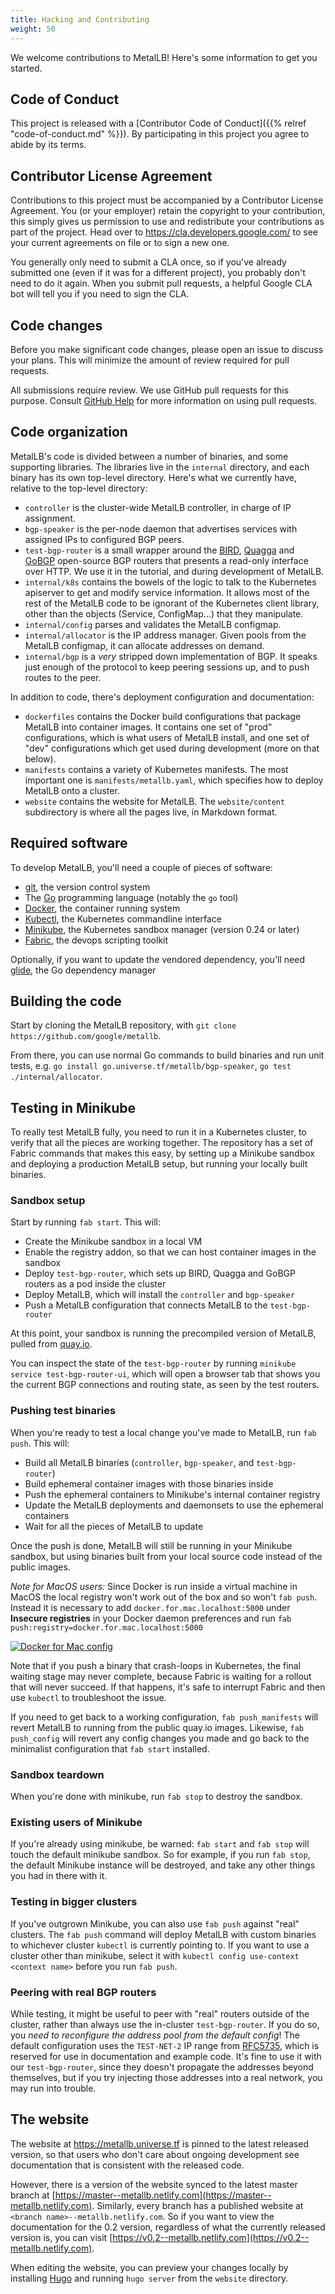```yaml
---
title: Hacking and Contributing
weight: 50
---
```


We welcome contributions to MetalLB! Here's some information to get
you started.

## Code of Conduct

This project is released with
a [Contributor Code of Conduct]({{% relref "code-of-conduct.md" %}}). By
participating in this project you agree to abide by its terms.

## Contributor License Agreement

Contributions to this project must be accompanied by a Contributor License
Agreement. You (or your employer) retain the copyright to your contribution,
this simply gives us permission to use and redistribute your contributions as
part of the project. Head over to <https://cla.developers.google.com/> to see
your current agreements on file or to sign a new one.

You generally only need to submit a CLA once, so if you've already
submitted one (even if it was for a different project), you probably
don't need to do it again. When you submit pull requests, a helpful
Google CLA bot will tell you if you need to sign the CLA.

## Code changes

Before you make significant code changes, please open an issue to
discuss your plans. This will minimize the amount of review required
for pull requests.

All submissions require review. We use GitHub pull requests for this
purpose. Consult
[GitHub Help](https://help.github.com/articles/about-pull-requests/)
for more information on using pull requests.

## Code organization

MetalLB's code is divided between a number of binaries, and some
supporting libraries. The libraries live in the `internal` directory,
and each binary has its own top-level directory. Here's what we
currently have, relative to the top-level directory:

- `controller` is the cluster-wide MetalLB controller, in charge of
  IP assignment.
- `bgp-speaker` is the per-node daemon that advertises services with
  assigned IPs to configured BGP peers.
- `test-bgp-router` is a small wrapper around
  the
  [BIRD](http://bird.network.cz),
  [Quagga](http://www.nongnu.org/quagga)
  and [GoBGP](https://github.com/osrg/gobgp) open-source BGP routers
  that presents a read-only interface over HTTP. We use it in the
  tutorial, and during development of MetalLB.
- `internal/k8s` contains the bowels of the logic to talk to the
  Kubernetes apiserver to get and modify service information. It
  allows most of the rest of the MetalLB code to be ignorant of the
  Kubernetes client library, other than the objects (Service,
  ConfigMap...) that they manipulate.
- `internal/config` parses and validates the MetalLB configmap.
- `internal/allocator` is the IP address manager. Given pools from the
  MetalLB configmap, it can allocate addresses on demand.
- `internal/bgp` is a _very_ stripped down implementation of BGP. It
  speaks just enough of the protocol to keep peering sessions up, and
  to push routes to the peer.

In addition to code, there's deployment configuration and
documentation:

- `dockerfiles` contains the Docker build configurations that package
  MetalLB into container images. It contains one set of "prod"
  configurations, which is what users of MetalLB install, and one set
  of "dev" configurations which get used during development (more on
  that below).
- `manifests` contains a variety of Kubernetes manifests. The most
  important one is `manifests/metallb.yaml`, which specifies how to
  deploy MetalLB onto a cluster.
- `website` contains the website for MetalLB. The `website/content`
  subdirectory is where all the pages live, in Markdown format.

## Required software

To develop MetalLB, you'll need a couple of pieces of software:

- [git](https://git-scm.com), the version control system
- The [Go](https://golang.org) programming language (notably the `go`
  tool)
- [Docker](https://www.docker.com/docker-community), the container
  running system
- [Kubectl](https://kubernetes.io/docs/tasks/tools/install-kubectl/), the Kubernetes commandline interface
- [Minikube](https://kubernetes.io/docs/tasks/tools/install-minikube/),
  the Kubernetes sandbox manager (version 0.24 or later)
- [Fabric](http://www.fabfile.org/), the devops scripting toolkit

Optionally, if you want to update the vendored dependency, you'll
need [glide](https://github.com/Masterminds/glide), the Go dependency
manager

## Building the code

Start by cloning the MetalLB repository, with `git clone
https://github.com/google/metallb`.

From there, you can use normal Go commands to build binaries and run
unit tests, e.g. `go install go.universe.tf/metallb/bgp-speaker`, `go
test ./internal/allocator`.

## Testing in Minikube

To really test MetalLB fully, you need to run it in a Kubernetes
cluster, to verify that all the pieces are working together. The
repository has a set of Fabric commands that makes this easy, by
setting up a Minikube sandbox and deploying a production MetalLB
setup, but running your locally built binaries.

### Sandbox setup

Start by running `fab start`. This will:

- Create the Minikube sandbox in a local VM
- Enable the registry addon, so that we can host container images in the sandbox
- Deploy `test-bgp-router`, which sets up BIRD, Quagga and GoBGP routers as a
  pod inside the cluster
- Deploy MetalLB, which will install the `controller` and `bgp-speaker`
- Push a MetalLB configuration that connects MetalLB to the `test-bgp-router`

At this point, your sandbox is running the precompiled version of
MetalLB, pulled from [quay.io](https://quay.io/metallb).

You can inspect the state of the `test-bgp-router` by running
`minikube service test-bgp-router-ui`, which will open a browser tab
that shows you the current BGP connections and routing state, as seen
by the test routers.

### Pushing test binaries

When you're ready to test a local change you've made to MetalLB, run
`fab push`. This will:

- Build all MetalLB binaries (`controller`, `bgp-speaker`, and `test-bgp-router`)
- Build ephemeral container images with those binaries inside
- Push the ephemeral containers to Minikube's internal container registry
- Update the MetalLB deployments and daemonsets to use the ephemeral containers
- Wait for all the pieces of MetalLB to update

Once the push is done, MetalLB will still be running in your Minikube
sandbox, but using binaries built from your local source code instead
of the public images.

*Note for MacOS users:* Since Docker is run inside a virtual machine
in MacOS the local registry won't work out of the box and so won't
```fab push```. Instead it is necessary to add
```docker.for.mac.localhost:5000``` under **Insecure registries** in
your Docker daemon preferences and run ```fab
push:registry=docker.for.mac.localhost:5000```

[![Docker for Mac config](/images/dockerformacconfig.png)](/images/dockerformacconfig.png)

Note that if you push a binary that crash-loops in Kubernetes, the
final waiting stage may never complete, because Fabric is waiting for
a rollout that will never succeed. If that happens, it's safe to
interrupt Fabric and then use `kubectl` to troubleshoot the issue.

If you need to get back to a working configuration, `fab
push_manifests` will revert MetalLB to running from the public quay.io
images. Likewise, `fab push_config` will revert any config changes you
made and go back to the minimalist configuration that `fab start`
installed.

### Sandbox teardown

When you're done with minikube, run `fab stop` to destroy the sandbox.

### Existing users of Minikube

If you're already using minikube, be warned: `fab start` and `fab
stop` will touch the default minikube sandbox. So for example, if you
run `fab stop`, the default Minikube instance will be destroyed, and
take any other things you had in there with it.

### Testing in bigger clusters

If you've outgrown Minikube, you can also use `fab push` against
"real" clusters. The `fab push` command will deploy MetalLB with
custom binaries to whichever cluster `kubectl` is currently pointing
to. If you want to use a cluster other than minikube, select it with
`kubectl config use-context <context name>` before you run `fab push`.

### Peering with real BGP routers

While testing, it might be useful to peer with "real" routers outside
of the cluster, rather than always use the in-cluster
`test-bgp-router`. If you do so, you *need to reconfigure the address
pool from the default config*! The default configuration uses the
`TEST-NET-2` IP range
from [RFC5735](https://tools.ietf.org/html/rfc5735), which is reserved
for use in documentation and example code. It's fine to use it with
our `test-bgp-router`, since they doesn't propagate the addresses
beyond themselves, but if you try injecting those addresses into a
real network, you may run into trouble.

## The website

The website at https://metallb.universe.tf is pinned to the latest
released version, so that users who don't care about ongoing
development see documentation that is consistent with the released
code.

However, there is a version of the website synced to the latest master
branch
at
[https://master--metallb.netlify.com](https://master--metallb.netlify.com). Similarly,
every branch has a published website at `<branch
name>--metallb.netlify.com`. So if you want to view the documentation
for the 0.2 version, regardless of what the currently released version
is, you can
visit
[https://v0.2--metallb.netlify.com](https://v0.2--metallb.netlify.com).

When editing the website, you can preview your changes locally by
installing [Hugo](https://gohugo.io/) and running `hugo server` from
the `website` directory.

